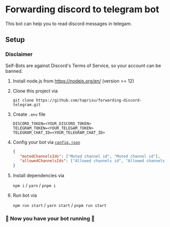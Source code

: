 # Forwarding discord to telegram bot

This bot can help you to read discord messages in telegam.

## Setup

### Disclaimer

Self-Bots are against Discord's Terms of Service, so your account can be banned.

1. Install node.js from <https://nodejs.org/en/> (version >= 12)

1. Clone this project via

   `git clone https://github.com/taprisu/forwarding-discord-telegram.git`

1. Create `.env` file

   ```env
   DISCORD_TOKEN=<YOUR_DISCORD_TOKEN>
   TELEGRAM_TOKEN=<YOUR_TELEGAM_TOKEN>
   TELEGRAM_CHAT_ID=<YOUR_TELEGRAM_CHAT_ID>
   ```

1. Config your bot via [`config.json`](сonfig.json)

   ```json
   {
      "mutedChannelsIds": ["Muted channel id", "Muted channel id"],
      "allowedChannelsIds": ["Allowed channels id", "Allowed channels id"]
   }
   ```

1. Install dependencies via

   `npm i` / `yarn` / `pnpm i`

1. Run bot via

   `npm run start` / `yarn start` / `pnpm run start`

### 🎉 Now you have your bot running 🎉
